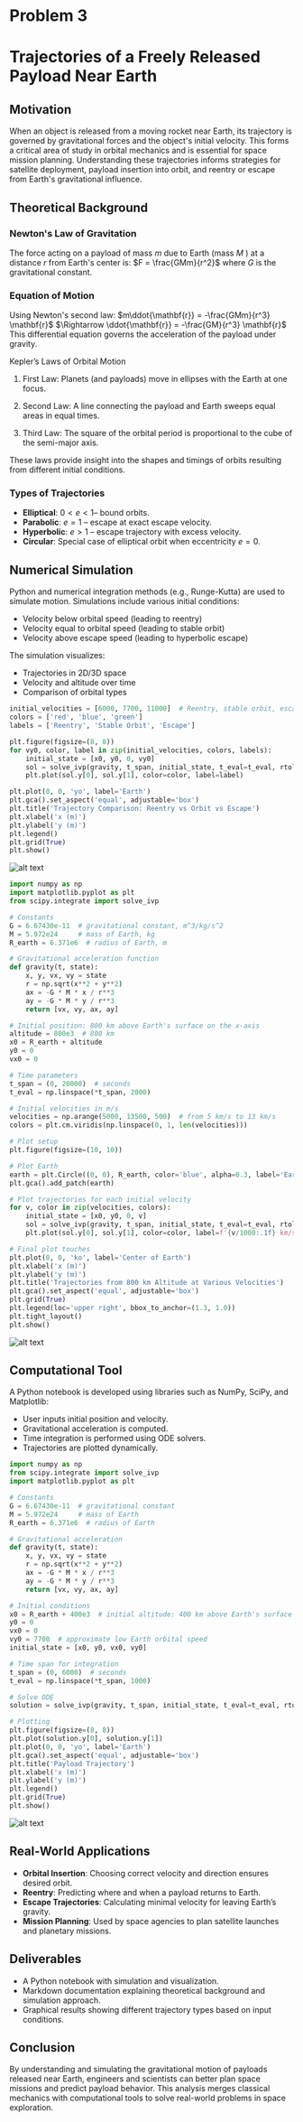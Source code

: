 # Problem 3
# Trajectories of a Freely Released Payload Near Earth

## Motivation

When an object is released from a moving rocket near Earth, its trajectory is governed by gravitational forces and the object's initial velocity. This forms a critical area of study in orbital mechanics and is essential for space mission planning. Understanding these trajectories informs strategies for satellite deployment, payload insertion into orbit, and reentry or escape from Earth's gravitational influence.


## Theoretical Background

### Newton's Law of Gravitation

The force acting on a payload of mass  $m$ due to Earth (mass   $M$ ) at a distance $r$ from Earth's center is:
$F = \frac{GMm}{r^2}$
where $G$ is the gravitational constant.

### Equation of Motion

Using Newton's second law:
$m\ddot{\mathbf{r}} = -\frac{GMm}{r^3} \mathbf{r}$
$\Rightarrow \ddot{\mathbf{r}} = -\frac{GM}{r^3} \mathbf{r}$
This differential equation governs the acceleration of the payload under gravity.

Kepler’s Laws of Orbital Motion

1. First Law: Planets (and payloads) move in ellipses with the Earth at one focus.

2. Second Law: A line connecting the payload and Earth sweeps equal areas in equal times.

3. Third Law: The square of the orbital period is proportional to the cube of the semi-major axis.

These laws provide insight into the shapes and timings of orbits resulting from different initial conditions.
### Types of Trajectories

- **Elliptical**: $0 < e < 1$– bound orbits.
- **Parabolic**: $e = 1$ – escape at exact escape velocity.
- **Hyperbolic**: $e > 1$ – escape trajectory with excess velocity.
- **Circular**: Special case of elliptical orbit when eccentricity $e = 0$.

## Numerical Simulation

Python and numerical integration methods (e.g., Runge-Kutta) are used to simulate motion. Simulations include various initial conditions:
- Velocity below orbital speed (leading to reentry)
- Velocity equal to orbital speed (leading to stable orbit)
- Velocity above escape speed (leading to hyperbolic escape)

The simulation visualizes:
- Trajectories in 2D/3D space
- Velocity and altitude over time
- Comparison of orbital types

```python
initial_velocities = [6000, 7700, 11000]  # Reentry, stable orbit, escape trajectory
colors = ['red', 'blue', 'green']
labels = ['Reentry', 'Stable Orbit', 'Escape']

plt.figure(figsize=(8, 8))
for vy0, color, label in zip(initial_velocities, colors, labels):
    initial_state = [x0, y0, 0, vy0]
    sol = solve_ivp(gravity, t_span, initial_state, t_eval=t_eval, rtol=1e-8)
    plt.plot(sol.y[0], sol.y[1], color=color, label=label)

plt.plot(0, 0, 'yo', label='Earth')
plt.gca().set_aspect('equal', adjustable='box')
plt.title('Trajectory Comparison: Reentry vs Orbit vs Escape')
plt.xlabel('x (m)')
plt.ylabel('y (m)')
plt.legend()
plt.grid(True)
plt.show()
```
![alt text](Untitled-9.png)

```python
import numpy as np
import matplotlib.pyplot as plt
from scipy.integrate import solve_ivp

# Constants
G = 6.67430e-11  # gravitational constant, m^3/kg/s^2
M = 5.972e24     # mass of Earth, kg
R_earth = 6.371e6  # radius of Earth, m

# Gravitational acceleration function
def gravity(t, state):
    x, y, vx, vy = state
    r = np.sqrt(x**2 + y**2)
    ax = -G * M * x / r**3
    ay = -G * M * y / r**3
    return [vx, vy, ax, ay]

# Initial position: 800 km above Earth's surface on the x-axis
altitude = 800e3  # 800 km
x0 = R_earth + altitude
y0 = 0
vx0 = 0

# Time parameters
t_span = (0, 20000)  # seconds
t_eval = np.linspace(*t_span, 2000)

# Initial velocities in m/s
velocities = np.arange(5000, 13500, 500)  # from 5 km/s to 13 km/s
colors = plt.cm.viridis(np.linspace(0, 1, len(velocities)))

# Plot setup
plt.figure(figsize=(10, 10))

# Plot Earth
earth = plt.Circle((0, 0), R_earth, color='blue', alpha=0.3, label='Earth')
plt.gca().add_patch(earth)

# Plot trajectories for each initial velocity
for v, color in zip(velocities, colors):
    initial_state = [x0, y0, 0, v]
    sol = solve_ivp(gravity, t_span, initial_state, t_eval=t_eval, rtol=1e-8)
    plt.plot(sol.y[0], sol.y[1], color=color, label=f'{v/1000:.1f} km/s')

# Final plot touches
plt.plot(0, 0, 'ko', label='Center of Earth')
plt.xlabel('x (m)')
plt.ylabel('y (m)')
plt.title('Trajectories from 800 km Altitude at Various Velocities')
plt.gca().set_aspect('equal', adjustable='box')
plt.grid(True)
plt.legend(loc='upper right', bbox_to_anchor=(1.3, 1.0))
plt.tight_layout()
plt.show()
```
![alt text](Untitled-10.png)

## Computational Tool

A Python notebook is developed using libraries such as NumPy, SciPy, and Matplotlib:

- User inputs initial position and velocity.
- Gravitational acceleration is computed.
- Time integration is performed using ODE solvers.
- Trajectories are plotted dynamically.

```python
import numpy as np
from scipy.integrate import solve_ivp
import matplotlib.pyplot as plt

# Constants
G = 6.67430e-11  # gravitational constant
M = 5.972e24     # mass of Earth
R_earth = 6.371e6  # radius of Earth

# Gravitational acceleration
def gravity(t, state):
    x, y, vx, vy = state
    r = np.sqrt(x**2 + y**2)
    ax = -G * M * x / r**3
    ay = -G * M * y / r**3
    return [vx, vy, ax, ay]

# Initial conditions
x0 = R_earth + 400e3  # initial altitude: 400 km above Earth's surface
y0 = 0
vx0 = 0
vy0 = 7700  # approximate low Earth orbital speed
initial_state = [x0, y0, vx0, vy0]

# Time span for integration
t_span = (0, 6000)  # seconds
t_eval = np.linspace(*t_span, 1000)

# Solve ODE
solution = solve_ivp(gravity, t_span, initial_state, t_eval=t_eval, rtol=1e-8)

# Plotting
plt.figure(figsize=(8, 8))
plt.plot(solution.y[0], solution.y[1])
plt.plot(0, 0, 'yo', label='Earth')
plt.gca().set_aspect('equal', adjustable='box')
plt.title('Payload Trajectory')
plt.xlabel('x (m)')
plt.ylabel('y (m)')
plt.legend()
plt.grid(True)
plt.show()
```
![alt text](Untitled-8.png)

## Real-World Applications

- **Orbital Insertion**: Choosing correct velocity and direction ensures desired orbit.
- **Reentry**: Predicting where and when a payload returns to Earth.
- **Escape Trajectories**: Calculating minimal velocity for leaving Earth’s gravity.
- **Mission Planning**: Used by space agencies to plan satellite launches and planetary missions.

## Deliverables

- A Python notebook with simulation and visualization.
- Markdown documentation explaining theoretical background and simulation approach.
- Graphical results showing different trajectory types based on input conditions.

## Conclusion

By understanding and simulating the gravitational motion of payloads released near Earth, engineers and scientists can better plan space missions and predict payload behavior. This analysis merges classical mechanics with computational tools to solve real-world problems in space exploration.

